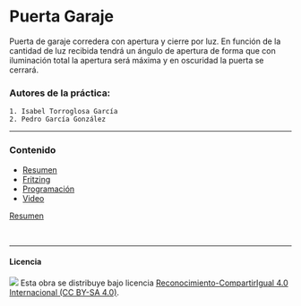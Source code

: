 # Puerta Garaje

Puerta de garaje corredera con apertura y cierre por luz. En función de la cantidad de luz recibida tendrá un ángulo de apertura de forma que con iluminación total la apertura será máxima y en oscuridad la puerta se cerrará.


### Autores de la práctica:
    1. Isabel Torroglosa García
    2. Pedro García González

<hr>

### Contenido

- [Resumen](PuertaGaraje.pdf)
- [Fritzing](PuertaGaraje.fzz)
- [Programación](PuertaGaraje.sb2)
- [Video](PuertaGaraje.mov)


[Resumen](https://github.com/ElCableAmarillo/Listado-de-practicas/tree/master/Pr%C3%A1cticas-docentes/Lorca/PuertaGaraje/PuertaGaraje.pdf)

<br>


***

#### Licencia

<img src="http://i.creativecommons.org/l/by-sa/4.0/88x31.png" /> Esta obra se distribuye bajo licencia [Reconocimiento-CompartirIgual 4.0 Internacional (CC BY-SA 4.0)](https://creativecommons.org/licenses/by-sa/4.0/deed.es_ES).
